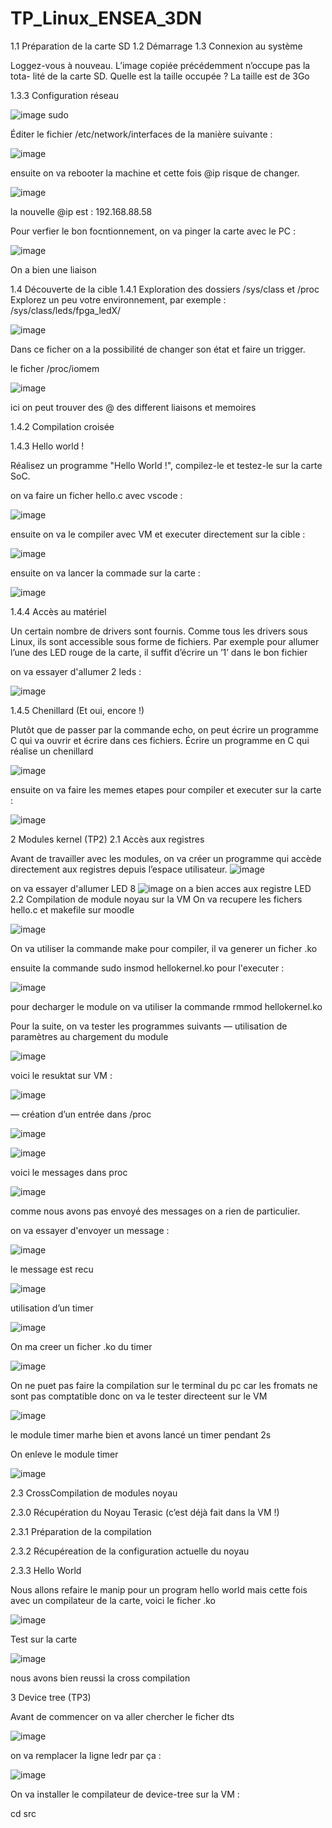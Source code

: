 # TP_Linux_ENSEA_3DN

1.1 Préparation de la carte SD
1.2 Démarrage
1.3 Connexion au système

Loggez-vous à nouveau. L’image copiée précédemment n’occupe pas la tota- lité de la carte SD. Quelle est la taille occupée ? 
La taille est de 3Go

1.3.3 Configuration réseau

![image](https://github.com/Ngoduu/TP_Linux_ENSEA_3DN/assets/145014223/961203e7-07b3-4882-be1a-7cf638e07b21)
sudo

Éditer le fichier /etc/network/interfaces de la manière suivante : 

![image](https://github.com/Ngoduu/TP_Linux_ENSEA_3DN/assets/145014223/ad297a15-e884-4b62-ac2f-f2841040a4ba)

ensuite on va rebooter la machine et cette fois @ip risque de changer.

![image](https://github.com/Ngoduu/TP_Linux_ENSEA_3DN/assets/145014223/07ab528b-18d3-4f6f-a084-f489f83c9c83)

la nouvelle @ip est : 192.168.88.58

Pour verfier le bon focntionnement, on va pinger la carte avec le PC : 

![image](https://github.com/Ngoduu/TP_Linux_ENSEA_3DN/assets/145014223/ed1be171-9a15-4e37-9382-ca0eb9f7b96e)

On a bien une liaison

1.4 Découverte de la cible
1.4.1 Exploration des dossiers /sys/class et /proc
Explorez un peu votre environnement, par exemple : 
/sys/class/leds/fpga_ledX/

![image](https://github.com/Ngoduu/TP_Linux_ENSEA_3DN/assets/145014223/389da991-fef8-4da8-afa4-07da23de31dc)

Dans ce ficher on a la possibilité de changer son état et faire un trigger.

le ficher /proc/iomem 

![image](https://github.com/Ngoduu/TP_Linux_ENSEA_3DN/assets/145014223/757af758-01e8-447a-9f8c-09c1f987b945)

ici on peut trouver des @ des different liaisons et memoires

1.4.2 Compilation croisée

1.4.3 Hello world !

Réalisez un programme "Hello World !", compilez-le et testez-le sur la carte SoC.

on va faire un ficher hello.c avec vscode : 

![image](https://github.com/Ngoduu/TP_Linux_ENSEA_3DN/assets/145014223/3a69c668-30cd-4e9e-a950-797f834687fe)

ensuite on va le compiler avec VM et executer directement sur la cible : 

![image](https://github.com/Ngoduu/TP_Linux_ENSEA_3DN/assets/145014223/2f1088b7-6868-4d69-a97e-eaf0ede0c7be)

ensuite on va lancer la commade sur la carte : 

![image](https://github.com/Ngoduu/TP_Linux_ENSEA_3DN/assets/145014223/889fa171-7ce0-44bf-a6f3-861b2b7a22fd)

1.4.4 Accès au matériel

Un certain nombre de drivers sont fournis. Comme tous les drivers sous Linux, ils sont accessible sous forme de fichiers. Par exemple pour allumer l’une des LED rouge de la carte, il suffit d’écrire un ’1’ dans le bon fichier

on va essayer d'allumer 2 leds : 

![image](https://github.com/Ngoduu/TP_Linux_ENSEA_3DN/assets/145014223/2da3f0ce-5aa1-45dd-b73d-1ad6e061f707)

1.4.5 Chenillard (Et oui, encore !)

Plutôt que de passer par la commande echo, on peut écrire un programme C qui va ouvrir et écrire dans ces fichiers. Écrire un programme en C qui réalise un chenillard

![image](https://github.com/Ngoduu/TP_Linux_ENSEA_3DN/assets/145014223/fef84649-3f66-4709-ac06-7840f3d84920)

ensuite on va faire les memes etapes pour compiler et executer sur la carte : 

![image](https://github.com/Ngoduu/TP_Linux_ENSEA_3DN/assets/145014223/5149076b-8646-4336-b4fa-d8492eeadedb)

2 Modules kernel (TP2)
2.1 Accès aux registres

Avant de travailler avec les modules, on va créer un programme qui accède directement aux registres depuis l’espace utilisateur.
![image](https://github.com/Ngoduu/TP_Linux_ENSEA_3DN/assets/145014223/0b2e029c-dbeb-4d79-be45-ae24f013e950)

on va essayer d'allumer LED 8
![image](https://github.com/Ngoduu/TP_Linux_ENSEA_3DN/assets/145014223/eb6c8bd7-1508-4142-aa76-5bd8137a1e6a)
on a bien acces aux registre LED
2.2 Compilation de module noyau sur la VM
On va recupere les fichers hello.c et makefile sur moodle 

![image](https://github.com/Ngoduu/TP_Linux_ENSEA_3DN/assets/145014223/736a04e5-c4d8-49fb-a9be-fab7e4c265ba)

On va utiliser la commande make pour compiler, il va generer un ficher .ko

ensuite la commande sudo insmod hellokernel.ko pour l'executer : 

![image](https://github.com/Ngoduu/TP_Linux_ENSEA_3DN/assets/145014223/f4c4e91e-9c94-4834-953d-abd999cb2707)

pour decharger le module on va utiliser la commande rmmod hellokernel.ko

Pour la suite, on va tester les programmes suivants 
— utilisation de paramètres au chargement du module

![image](https://github.com/Ngoduu/TP_Linux_ENSEA_3DN/assets/145014223/ca3e3380-7797-469c-b1ad-ba94a5c226ef)

voici le resuktat sur VM : 

![image](https://github.com/Ngoduu/TP_Linux_ENSEA_3DN/assets/145014223/51701883-a5b3-4020-8509-081f4fcc8e49)


— création d’un entrée dans /proc

![image](https://github.com/Ngoduu/TP_Linux_ENSEA_3DN/assets/145014223/2a43e635-c4a5-4472-abf6-0270a4a52bb9)



![image](https://github.com/Ngoduu/TP_Linux_ENSEA_3DN/assets/145014223/e6d51b6c-2f4a-45d4-b679-daa699ab45a6)

voici le messages dans proc

![image](https://github.com/Ngoduu/TP_Linux_ENSEA_3DN/assets/145014223/b9ebfbd9-3c19-4b99-91f2-0f90e638a15c)

comme nous avons pas envoyé des messages on a rien de particulier.

on va essayer d'envoyer un message : 

![image](https://github.com/Ngoduu/TP_Linux_ENSEA_3DN/assets/145014223/540e07cb-c0dc-470d-ba86-5f5a4e627384)

le message est recu 

![image](https://github.com/Ngoduu/TP_Linux_ENSEA_3DN/assets/145014223/6b84baef-4f44-4ba6-87dd-5c1486c606a9)

utilisation d’un timer

![image](https://github.com/Ngoduu/TP_Linux_ENSEA_3DN/assets/145014223/aa35df02-bd86-48e8-87e6-9fae2acb3a11)

On ma creer un ficher .ko du timer

![image](https://github.com/Ngoduu/TP_Linux_ENSEA_3DN/assets/145014223/90fd560f-3002-4bff-87f3-38e82b5a7772)

On ne puet pas faire la compilation sur le terminal du pc car les fromats ne sont pas comptatible donc on va le tester directeent sur le VM

![image](https://github.com/Ngoduu/TP_Linux_ENSEA_3DN/assets/145014223/68a69c3b-a819-4141-a0a7-447abf05e436)

le module timer marhe bien et avons lancé un timer pendant 2s

On enleve le module timer

![image](https://github.com/Ngoduu/TP_Linux_ENSEA_3DN/assets/145014223/12405c71-54ee-44d4-9fd5-0aa7f9b6fcc5)

2.3 CrossCompilation de modules noyau

2.3.0 Récupération du Noyau Terasic (c’est déjà fait dans la VM !)

2.3.1 Préparation de la compilation

2.3.2 Récupéreation de la configuration actuelle du noyau

2.3.3 Hello World

Nous allons refaire le manip pour un program hello world mais cette fois avec un compilateur de la carte, voici le ficher .ko 

![image](https://github.com/Ngoduu/TP_Linux_ENSEA_3DN/assets/145014223/697709d3-64f6-4665-a00b-972c07dfb5bd)

Test sur la carte

![image](https://github.com/Ngoduu/TP_Linux_ENSEA_3DN/assets/145014223/99ac18f9-98a2-4782-a3d9-ec52c33fe843)

nous avons bien reussi la cross compilation

3 Device tree (TP3)

Avant de commencer on va aller chercher le ficher dts 

![image](https://github.com/Ngoduu/TP_Linux_ENSEA_3DN/assets/145014223/23cd654b-b75f-424f-ba69-e8867901fd9c)


on va remplacer la ligne ledr par ça :

![image](https://github.com/Ngoduu/TP_Linux_ENSEA_3DN/assets/145014223/d366d260-0252-4e3b-ab03-576d4bbae5f3)

On va installer le compilateur de device-tree sur la VM :

cd src





















































